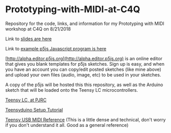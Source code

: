 # Prototyping-with-MIDI-at-C4Q
Repository for the code, links, and information for my Prototyping with MIDI workshop at C4Q on 8/21/2018

Link to [slides are here](https://docs.google.com/presentation/d/1INr97NUgOPzu2Zr793hx_hHhNEr8df-NGDx_x5dilCI/edit?usp=sharing)

Link to [example p5js Javascript program is here](http://alpha.editor.p5js.org/dbarrett/sketches/HJhBG-LI7)

[http://alpha.editor.p5js.org](http://alpha.editor.p5js.org) is an online editor that gives you blank templates for p5js sketches. Sign up is easy, and when you have an account you can copy/edit posted sketches (like mine above) and upload your own files (audio, image, etc) to be used in your sketches.



A copy of the p5js will be hosted this this repository, as well as the Arduino sketch that will be loaded onto the Teensy LC microcontrollers.


[Teensy LC, at PJRC](https://www.pjrc.com/store/teensylc.html)

[Teensyduino Setup Tutorial](https://www.pjrc.com/teensy/tutorial.html)

[Teensy USB MIDI Reference](https://www.pjrc.com/teensy/td_midi.html) (This is a little dense and technical, don't worry if you don't understand it all. Good as a general reference)
